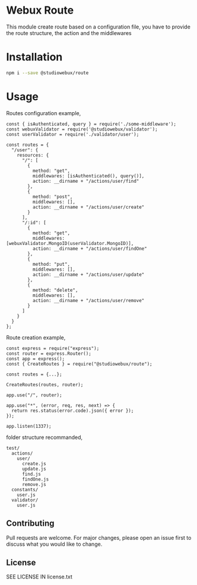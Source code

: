 # Webux Route

This module create route based on a configuration file, you have to provide the route structure, the action and the middlewares

# Installation

```bash
npm i --save @studiowebux/route
```

# Usage

Routes configuration example,

```
const { isAuthenticated, query } = require('./some-middleware');
const webuxValidator = require('@studiowebux/validator');
const userValidator = require('./validator/user');

const routes = {
  "/user": {
    resources: {
      "/": [
        {
          method: "get",
          middlewares: [isAuthenticated(), query()],
          action: __dirname + "/actions/user/find"
        },
        {
          method: "post",
          middlewares: [],
          action: __dirname + "/actions/user/create"
        }
      ],
      "/:id": [
        {
          method: "get",
          middlewares: [webuxValidator.MongoID(userValidator.MongoID)],
          action: __dirname + "/actions/user/findOne"
        },
        {
          method: "put",
          middlewares: [],
          action: __dirname + "/actions/user/update"
        },
        {
          method: "delete",
          middlewares: [],
          action: __dirname + "/actions/user/remove"
        }
      ]
    }
  }
};
```

Route creation example,

```
const express = require("express");
const router = express.Router();
const app = express();
const { CreateRoutes } = require("@studiowebux/route");

const routes = {...};

CreateRoutes(routes, router);

app.use("/", router);

app.use("*", (error, req, res, next) => {
  return res.status(error.code).json({ error });
});

app.listen(1337);
```

folder structure recommanded,

```
test/
  actions/
    user/
      create.js
      update.js
      find.js
      findOne.js
      remove.js
  constants/
    user.js
  validator/
    user.js
```

## Contributing

Pull requests are welcome. For major changes, please open an issue first to discuss what you would like to change.

## License

SEE LICENSE IN license.txt
